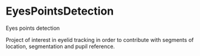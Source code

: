 # EyesPointsDetection

Eyes points detection
 
Project of interest in eyelid tracking in order to contribute with segments of location, segmentation and pupil reference.
